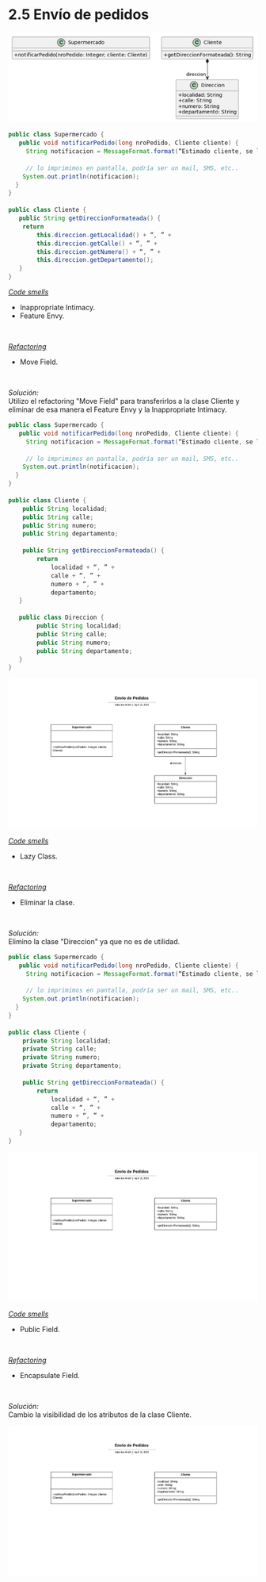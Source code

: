 # 2.5 Envío de pedidos

<div align='center'> 

![](../Ejercicio2/images/ej5.png)
</div>

~~~java
public class Supermercado {
   public void notificarPedido(long nroPedido, Cliente cliente) {
     String notificacion = MessageFormat.format(“Estimado cliente, se le informa que hemos recibido su pedido con número {0}, el cual será enviado a la dirección {1}”, new Object[] { nroPedido, cliente.getDireccionFormateada() });

     // lo imprimimos en pantalla, podría ser un mail, SMS, etc..
    System.out.println(notificacion);
  }
}

public class Cliente {
   public String getDireccionFormateada() {
	return 
		this.direccion.getLocalidad() + “, ” +
		this.direccion.getCalle() + “, ” +
		this.direccion.getNumero() + “, ” +
		this.direccion.getDepartamento();
   }
}
~~~

<u><i>Code smells</i></u> </br>
   * Inappropriate Intimacy.
   * Feature Envy.
</br> 

<u><i>Refactoring</i></u> </br>
   * Move Field.
</br> 

<i>Solución:</i></br>
Utilizo el refactoring "Move Field" para transferirlos a la clase Cliente y eliminar de esa manera el Feature Envy y la Inappropriate Intimacy. 

~~~java
public class Supermercado {
   public void notificarPedido(long nroPedido, Cliente cliente) {
     String notificacion = MessageFormat.format(“Estimado cliente, se le informa que hemos recibido su pedido con número {0}, el cual será enviado a la dirección {1}”, new Object[] { nroPedido, cliente.getDireccionFormateada() });

     // lo imprimimos en pantalla, podría ser un mail, SMS, etc..
    System.out.println(notificacion);
  }
}

public class Cliente {
    public String localidad; 
    public String calle; 
    public String numero;
    public String departamento; 

    public String getDireccionFormateada() {
	    return 
            localidad + “, ” +
            calle + “, ” +
            numero + “, ” +
            departamento;
   }

   public class Direccion {
        public String localidad; 
        public String calle; 
        public String numero;
        public String departamento; 
   }
}
~~~
<div align='center'> 

![](../Ejercicio2/images/ej5ref1.png)
</div>

<u><i>Code smells</i></u> </br>
   * Lazy Class.
</br> 

<u><i>Refactoring</i></u> </br>
   * Eliminar la clase.
</br> 

<i>Solución:</i></br>
Elimino la clase "Direccion" ya que no es de utilidad. 

~~~java
public class Supermercado {
   public void notificarPedido(long nroPedido, Cliente cliente) {
     String notificacion = MessageFormat.format(“Estimado cliente, se le informa que hemos recibido su pedido con número {0}, el cual será enviado a la dirección {1}”, new Object[] { nroPedido, cliente.getDireccionFormateada() });

     // lo imprimimos en pantalla, podría ser un mail, SMS, etc..
    System.out.println(notificacion);
  }
}

public class Cliente {
    private String localidad; 
    private String calle; 
    private String numero;
    private String departamento; 

    public String getDireccionFormateada() {
	    return 
            localidad + “, ” +
            calle + “, ” +
            numero + “, ” +
            departamento;
   }
}
~~~
<div align='center'> 

![](../Ejercicio2/images/ej5ref2.png)
</div>

<u><i>Code smells</i></u> </br>
   * Public Field.
</br> 

<u><i>Refactoring</i></u> </br>
   * Encapsulate Field.
</br> 

<i>Solución:</i></br>
Cambio la visibilidad de los atributos de la clase Cliente.
<div align='center'> 

![](../Ejercicio2/images/ej5ref3.png)
</div>